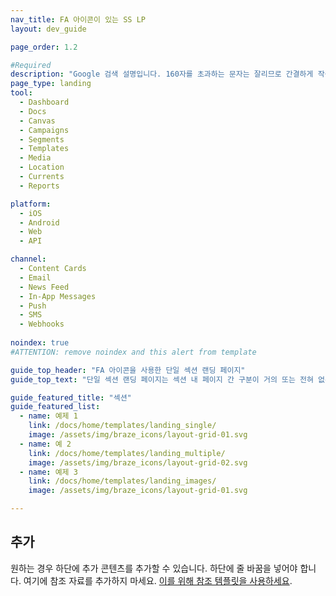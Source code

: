 ```yaml
---
nav_title: FA 아이콘이 있는 SS LP
layout: dev_guide

page_order: 1.2

#Required
description: "Google 검색 설명입니다. 160자를 초과하는 문자는 잘리므로 간결하게 작성하세요."
page_type: landing
tool:
  - Dashboard
  - Docs
  - Canvas
  - Campaigns
  - Segments
  - Templates
  - Media
  - Location
  - Currents
  - Reports

platform:
  - iOS
  - Android
  - Web
  - API

channel:
  - Content Cards
  - Email
  - News Feed
  - In-App Messages
  - Push
  - SMS
  - Webhooks
  
noindex: true
#ATTENTION: remove noindex and this alert from template

guide_top_header: "FA 아이콘을 사용한 단일 섹션 랜딩 페이지"
guide_top_text: "단일 섹션 랜딩 페이지는 섹션 내 페이지 간 구분이 거의 또는 전혀 없는 큰 섹션에 적합합니다. 이 특정 템플릿은 페이지 하단에 추가 정보를 추가할 수 있는 'featured' 레이아웃 yaml 매개변수('layout: dev_guide')를 사용합니다. 추가 섹션이 필요한 경우 'dev_guide' 레이아웃 YAML 매개변수를 사용하여 다중 섹션 랜딩 페이지 페이지 유형을 사용하세요."

guide_featured_title: "섹션"
guide_featured_list:
  - name: 예제 1
    link: /docs/home/templates/landing_single/
    image: /assets/img/braze_icons/layout-grid-01.svg
  - name: 예 2
    link: /docs/home/templates/landing_multiple/
    image: /assets/img/braze_icons/layout-grid-02.svg
  - name: 예제 3
    link: /docs/home/templates/landing_images/
    image: /assets/img/braze_icons/layout-grid-01.svg

---
```


## 추가

원하는 경우 하단에 추가 콘텐츠를 추가할 수 있습니다. 하단에 줄 바꿈을 넣어야 합니다. 여기에 참조 자료를 추가하지 마세요. [이를 위해 참조 템플릿을 사용하세요]({{site.baseurl}}/home/templates/reference/).

<br>

<br>
